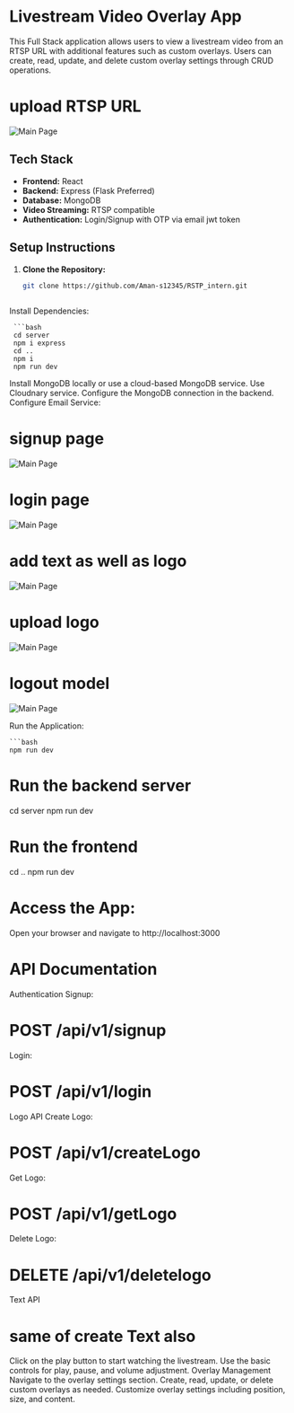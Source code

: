 
# Livestream Video Overlay App

This Full Stack application allows users to view a livestream video from an RTSP URL with additional features such as custom overlays. Users can create, read, update, and delete custom overlay settings through CRUD operations.

# upload RTSP URL
![Main Page](image/rtsp_inbox.png)
## Tech Stack

- **Frontend:** React
- **Backend:** Express (Flask Preferred)
- **Database:** MongoDB
- **Video Streaming:** RTSP compatible
- **Authentication:** Login/Signup with OTP via email jwt token

## Setup Instructions

1. **Clone the Repository:**
   ```bash
   git clone https://github.com/Aman-s12345/RSTP_intern.git 
  
Install Dependencies:

     ```bash
     cd server
     npm i express
     cd ..
     npm i
     npm run dev
Install MongoDB locally or use a cloud-based MongoDB service.
Use Cloudnary service.
Configure the MongoDB connection in the backend.
Configure Email Service:
# signup page
 ![Main Page](image/rtsp_signup_page.png)
# login page
 ![Main Page](image/rtsp_login_page.png)
# add text as well as logo
 ![Main Page](image/rtsp_props.png)
# upload logo
 ![Main Page](image/rtsp_upload.png)
# logout model
 ![Main Page](image/rtsp_logout.png)
 

 
Run the Application:

    ```bash
    npm run dev
# Run the backend server
cd server
npm run dev

# Run the frontend
cd ..
npm run dev

# Access the App:
Open your browser and navigate to http://localhost:3000

# API Documentation
Authentication
Signup:

# POST /api/v1/signup


Login:
# POST /api/v1/login

Logo API
Create Logo:

# POST /api/v1/createLogo

Get Logo:

# POST /api/v1/getLogo

Delete Logo:
# DELETE /api/v1/deletelogo

Text API
# same of create Text also
Click on the play button to start watching the livestream.
Use the basic controls for play, pause, and volume adjustment.
Overlay Management
Navigate to the overlay settings section.
Create, read, update, or delete custom overlays as needed.
Customize overlay settings including position, size, and content.

